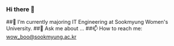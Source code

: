### Hi there 👋


##🔭 I’m currently majoring IT Engineering at Sookmyung Women's University.
##💬 Ask me about ...
##📫 How to reach me: wow_boo@sookmyung.ac.kr

